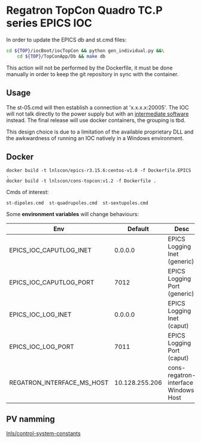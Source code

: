 # Regatron TopCon Quadro TC.P series EPICS IOC

In order to update the EPICS db and st.cmd files:
```bash
cd ${TOP}/iocBoot/iocTopCon && python gen_individual.py &&\
    cd ${TOP}/TopConApp/Db && make db
```
This action will not be performed by the Dockerfile, it must be done manually in order to keep the git repository in sync with the container.

## Usage
The st-05.cmd will then establish a connection at 'x.x.x.x:20005'. The IOC will not talk directly to the power supply but with an [intermediate software](https://github.com/lnls-sirius/cons-regatron-interface) instead. The final release will use docker containers, the grouping is tbd.

This design choice is due to a limitation of the available proprietary DLL and the awkwardness of running an IOC natively in a Windows environment.

## Docker
```
docker build -t lnlscon/epics-r3.15.6:centos-v1.0 -f Dockerfile.EPICS .
docker build -t lnlscon/cons-topcon:v1.2 -f Dockerfile .
```
Cmds of interest:
```
st-dipoles.cmd  st-quadrupoles.cmd  st-sextupoles.cmd
```
Some **environment variables** will change behaviours:

|Env|Default|Desc|
|---|---|---|
|EPICS_IOC_CAPUTLOG_INET|0.0.0.0|EPICS Logging Inet (generic)|
|EPICS_IOC_CAPUTLOG_PORT|7012|EPICS Logging Port (generic)|
|EPICS_IOC_LOG_INET|0.0.0.0|EPICS Logging Inet (caput)|
|EPICS_IOC_LOG_PORT|7011|EPICS Logging Port (caput)|
|REGATRON_INTERFACE_MS_HOST|10.128.255.206|cons-regatron-interface Windows Host|
## PV namming
[lnls/control-system-constants](https://github.com/lnls-sirius/control-system-constants/blob/master/beaglebone/ip-list.txt)
